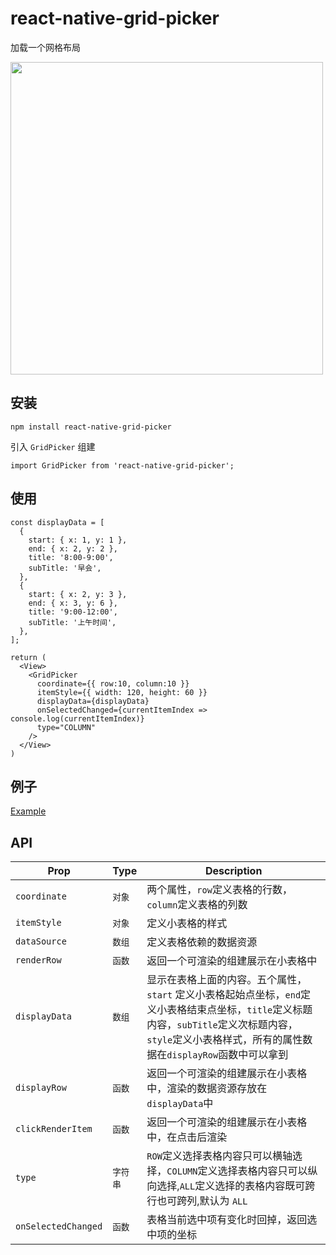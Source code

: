 # react-native-grid-picker

加载一个网格布局

<img src="http://cdn.officewell.9-a-m.com/react-native-grid-picker.gif" width="500" /> 

## 安装

```
npm install react-native-grid-picker 
```

引入 ``GridPicker`` 组建

```
import GridPicker from 'react-native-grid-picker';
```

## 使用

```
const displayData = [
  {
    start: { x: 1, y: 1 },
    end: { x: 2, y: 2 },
    title: '8:00-9:00',
    subTitle: '早会',
  },
  {
    start: { x: 2, y: 3 },
    end: { x: 3, y: 6 },
    title: '9:00-12:00',
    subTitle: '上午时间',
  },
];

return (
  <View>
    <GridPicker
      coordinate={{ row:10, column:10 }}
      itemStyle={{ width: 120, height: 60 }}
      displayData={displayData}
      onSelectedChanged={currentItemIndex => console.log(currentItemIndex)}
      type="COLUMN"
    />
  </View>
)

```

## 例子
[Example](https://github.com/GuoMeng6/react-native-grid-picker/blob/master/exampleApp/App.js)

## API
| Prop | Type | Description |
|------|------|-------------|
| ``coordinate`` | ``对象`` | 两个属性，`row`定义表格的行数，`column`定义表格的列数 |
| ``itemStyle`` | ``对象`` | 定义小表格的样式 |
| ``dataSource`` | ``数组`` | 定义表格依赖的数据资源 |
| ``renderRow`` | ``函数`` | 返回一个可渲染的组建展示在小表格中 |
| ``displayData`` | ``数组`` | 显示在表格上面的内容。五个属性，``start`` 定义小表格起始点坐标，`end`定义小表格结束点坐标，`title`定义标题内容，`subTitle`定义次标题内容，`style`定义小表格样式，所有的属性数据在`displayRow`函数中可以拿到 |
| ``displayRow`` | ``函数`` | 返回一个可渲染的组建展示在小表格中，渲染的数据资源存放在`displayData`中 |
| ``clickRenderItem`` | ``函数`` | 返回一个可渲染的组建展示在小表格中，在点击后渲染 |
| ``type`` | ``字符串`` | `ROW`定义选择表格内容只可以横轴选择，`COLUMN`定义选择表格内容只可以纵向选择,`ALL`定义选择的表格内容既可跨行也可跨列,默认为 `ALL` |
| ``onSelectedChanged`` | ``函数`` | 表格当前选中项有变化时回掉，返回选中项的坐标 |



